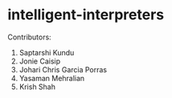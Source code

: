 # intelligent-interpreters

Contributors:

1. Saptarshi Kundu
2. Jonie Caisip
3. Johari Chris Garcia Porras
4. Yasaman Mehralian
5. Krish Shah
